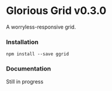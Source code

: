 Glorious Grid v0.3.0
============

A worryless-responsive grid.

### Installation
```npm install --save ggrid```

### Documentation
Still in progress
